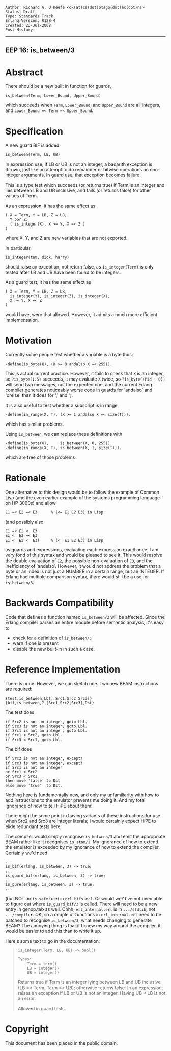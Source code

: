     Author: Richard A. O'Keefe <ok(at)cs(dot)otago(dot)ac(dot)nz>
    Status: Draft
    Type: Standards Track
    Erlang-Version: R12B-4
    Created: 23-Jul-2008
    Post-History:
****
EEP 16: is_between/3
----



Abstract
========

There should be a new built in function for guards,

    is_between(Term, Lower_Bound, Upper_Bound)

which succeeds when `Term`, `Lower_Bound`, and `Upper_Bound`
are all integers, and `Lower_Bound =< Term =< Upper_Bound`.



Specification
=============

A new guard BIF is added.

    is_between(Term, LB, UB)

In expression use, if LB or UB is not an integer,
a badarith exception is thrown, just like an attempt to
do remainder or bitwise operations on non-integer arguments.
In guard use, that exception becomes failure.

This is a type test which succeeds (or returns true) if
Term is an integer and lies between LB and UB inclusive,
and fails (or returns false) for other values of Term.

As an expression, it has the same effect as

    ( X = Term, Y = LB, Z = UB,
      Y bor Z,
      ( is_integer(X), X >= Y, X =< Z )
    )

where X, Y, and Z are new variables that are not exported.

In particular,

    is_integer(tom, dick, harry)

should raise an exception, not return false, as `is_integer(Term)`
is only tested after LB and UB have been found to be integers.

As a guard test, it has the same effect as

    ( X = Term, Y = LB, Z = UB,
      is_integer(Y), is_integer(Z), is_integer(X),
      X >= Y, X =< Z
    )

would have, were that allowed.  However, it admits a much
more efficient implementation.



Motivation
==========

Currently some people test whether a variable is a byte thus:

    -define(is_byte(X), (X >= 0 andalso X =< 255)).

This is actual current practice.  However, it fails to check
that `X` is an integer, so `?is_byte(1.5)` succeeds, it may
evaluate `X` twice, so `?is_byte((Pid ! 0))` will send two messages,
not the expected one, and the current Erlang compiler generates
noticeably worse code in guards for 'andalso' and 'orelse' than
it does for ',' and ';'.

It is also useful to test whether a subscript is in range,

    -define(in_range(X, T), (X >= 1 andalso X =< size(T))).

which has similar problems.

Using `is_between`, we can replace these definitions with

    -define(is_byte(X),     is_between(X, 0, 255)).
    -define(in_range(X, T), is_between(X, 1, size(T))).

which are free of those problems



Rationale
=========

One alternative to this design would be to follow the example
of Common Lisp (and the even earlier example of the systems
programming language on HP 3000s) and allow

    E1 =< E2 =< E3      % (<= E1 E2 E3) in Lisp

(and possibly also

    E1 =< E2 <  E3
    E1 <  E2 =< E3
    E1 <  E2 <  E3)     % (<  E1 E2 E3) in Lisp

as guards and expressions, evaluating each expression exactl
once.  I am very fond of this syntax and would be pleased to
see it.  This would resolve the double evaluation of `E2`, the
possible non-evaluation of `E3`, and the inefficiency of 'andalso'.
However, it would not address the problem that a byte or an
index is not just a NUMBER in a certain range, but an INTEGER.
If Erlang had multiple comparison syntax, there would still be
a use for `is_between/3`.



Backwards Compatibility
=======================

Code that defines a function named `is_between/3` will be
affected.  Since the Erlang compiler parses an entire
module before semantic analysis, it's easy to
-   check for a definition of `is_between/3`
-   warn if one is present
-   disable the new built-in in such a case.



Reference Implementation
========================

There is none.  However, we can sketch one.
Two new BEAM instructions are required:

    {test,is_between,Lbl,[Src1,Src2,Src3]}
    {bif,is_between,?,[Src1,Src2,Src3],Dst}

The test does

    if Src2 is not an integer, goto Lbl.
    if Src3 is not an integer, goto Lbl.
    if Src1 is not an integer, goto Lbl.
    if Src1 < Src2, goto Lbl.
    if Src3 < Src1, goto Lbl.

The bif does

    if Src2 is not an integer, except!
    if Src3 is not an integer, except!
    if Src1 is not an integer
    or Src1 < Src2
    or Src3 < Src1
    then move 'false' to Dst
    else move 'true'  to Dst.

Nothing here is fundamentally new, and only my unfamiliarity with
how to add instructions to the emulator prevents me doing it.  And
my total ignorance of how to tell HiPE about them!

There might be some point in having variants of these instructions
for use when Src2 and Src3 are integer literals; I would certainly
expect HiPE to elide redundant tests here.

The compiler would simply recognise `is_between/3` and emit the
appropriate BEAM rather like it recognises `is_atom/1`.
My ignorance of how to extend the emulator is exceeded by my
ignorance of how to extend the compiler.  Certainly we'd need

    ...
    is_bif(erlang, is_between, 3) -> true;
    ...
    is_guard_bif(erlang, is_between, 3) -> true;
    ...
    is_pure(erlang, is_between, 3) -> true;
    ...

(but NOT an `is_safe` rule) in `erl_bifs.erl`.  Or would we?  I've
not been able to figure out where `is_guard_bif/3` is called.
There will need to be a new entry in genop.tab as well.
Ohhh, `erl_internal.erl` is in `.../stdlib`, not `.../compiler`.
OK, so a couple of functions in `erl_internal.erl` need to be patched
to recognise `is_between/3`; what needs changing to generate BEAM?
The annoying thing is that if I knew my way around the compiler,
it would be easier to add this than to write it up.

Here's some text to go in the documentation:
>     is_integer(Term, LB, UB) -> bool()
>
>     Types:
>         Term = term()
>         LB = integer()
>         UB = integer()
>
> Returns true if Term is an integer lying between LB
> and UB inclusive (LB =< Term, Term =< UB); otherwise
> returns false.  In an expression, raises an exception
> if LB or UB is not an integer.  Having UB < LB is not
> an error.
>
> Allowed in guard tests.



Copyright
=========

This document has been placed in the public domain.



[EmacsVar]: <> "Local Variables:"
[EmacsVar]: <> "mode: indented-text"
[EmacsVar]: <> "indent-tabs-mode: nil"
[EmacsVar]: <> "sentence-end-double-space: t"
[EmacsVar]: <> "fill-column: 70"
[EmacsVar]: <> "coding: utf-8"
[EmacsVar]: <> "End:"
